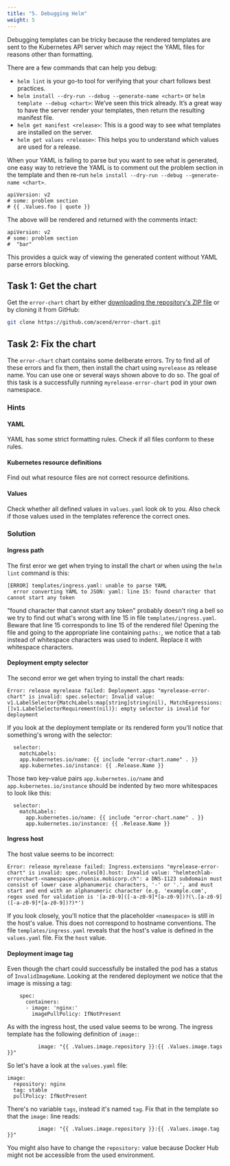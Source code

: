 ```yaml
---
title: "5. Debugging Helm"
weight: 5
---
```


Debugging templates can be tricky because the rendered templates are sent to the Kubernetes API server which may reject the YAML files for reasons other than formatting.

There are a few commands that can help you debug:

* `helm lint` is your go-to tool for verifying that your chart follows best practices.
* `helm install --dry-run --debug --generate-name <chart>` or `helm template --debug <chart>`: We’ve seen this trick already. It’s a great way to have the server render your templates, then return the resulting manifest file.
* `helm get manifest <release>`: This is a good way to see what templates are installed on the server.
* `helm get values <release>`: This helps you to understand which values are used for a release.

When your YAML is failing to parse but you want to see what is generated, one easy way to retrieve the YAML is to comment out the problem section in the template and then re-run `helm install --dry-run --debug --generate-name <chart>`.

```
apiVersion: v2
# some: problem section
# {{ .Values.foo | quote }}
```

The above will be rendered and returned with the comments intact:

```
apiVersion: v2
# some: problem section
#  "bar"
```

This provides a quick way of viewing the generated content without YAML parse errors blocking.


## Task 1: Get the chart

Get the `error-chart` chart by either [downloading the repository's ZIP file](https://github.com/acend/error-chart/archive/main.zip) or by cloning it from GitHub:

```bash
git clone https://github.com/acend/error-chart.git
```


## Task 2: Fix the chart

The `error-chart` chart contains some deliberate errors. Try to find all of these errors and fix them, then install the chart using `myrelease` as release name. You can use one or several ways shown above to do so.
The goal of this task is a successfully running `myrelease-error-chart` pod in your own namespace.


### Hints


#### YAML

YAML has some strict formatting rules. Check if all files conform to these rules.


#### Kubernetes resource definitions

Find out what resource files are not correct resource definitions.


#### Values

Check whether all defined values in `values.yaml` look ok to you. Also check if those values used in the templates reference the correct ones.


### Solution


#### Ingress path

The first error we get when trying to install the chart or when using the `helm lint` command is this:

```
[ERROR] templates/ingress.yaml: unable to parse YAML
  error converting YAML to JSON: yaml: line 15: found character that cannot start any token
```

"found character that cannot start any token" probably doesn't ring a bell so we try to find out what's wrong with line 15 in file `templates/ingress.yaml`. Beware that line 15 corresponds to line 15 of the rendered file! Opening the file and going to the appropriate line containing `paths:`, we notice that a tab instead of whitespace characters was used to indent. Replace it with whitespace characters.


#### Deployment empty selector

The second error we get when trying to install the chart reads:

```
Error: release myrelease failed: Deployment.apps "myrelease-error-chart" is invalid: spec.selector: Invalid value: v1.LabelSelector{MatchLabels:map[string]string(nil), MatchExpressions:[]v1.LabelSelectorRequirement(nil)}: empty selector is invalid for deployment
```

If you look at the deployment template or its rendered form you'll notice that something's wrong with the selector:

```
  selector:
    matchLabels:
    app.kubernetes.io/name: {{ include "error-chart.name" . }}
    app.kubernetes.io/instance: {{ .Release.Name }}
```

Those two key-value pairs `app.kubernetes.io/name` and `app.kubernetes.io/instance` should be indented by two more whitespaces to look like this:

```
  selector:
    matchLabels:
      app.kubernetes.io/name: {{ include "error-chart.name" . }}
      app.kubernetes.io/instance: {{ .Release.Name }}
```


#### Ingress host

The host value seems to be incorrect:

```
Error: release myrelease failed: Ingress.extensions "myrelease-error-chart" is invalid: spec.rules[0].host: Invalid value: "helmtechlab-errorchart-<namespace>.phoenix.mobicorp.ch": a DNS-1123 subdomain must consist of lower case alphanumeric characters, '-' or '.', and must start and end with an alphanumeric character (e.g. 'example.com', regex used for validation is '[a-z0-9]([-a-z0-9]*[a-z0-9])?(\.[a-z0-9]([-a-z0-9]*[a-z0-9])?)*')
```

If you look closely, you'll notice that the placeholder `<namespace>` is still in the host's value. This does not correspond to hostname conventions. The file `templates/ingress.yaml` reveals that the host's value is defined in the `values.yaml` file. Fix the `host` value.


#### Deployment image tag

Even though the chart could successfully be installed the pod has a status of `InvalidImageName`. Looking at the rendered deployment we notice that the image is missing a tag:

```
    spec:
      containers:
      - image: 'nginx:'
        imagePullPolicy: IfNotPresent
```

As with the ingress host, the used value seems to be wrong. The ingress template has the following definition of `image:`:

```
          image: "{{ .Values.image.repository }}:{{ .Values.image.tags }}"
```

So let's have a look at the `values.yaml` file:

```
image:
  repository: nginx
  tag: stable
  pullPolicy: IfNotPresent
```

There's no variable `tags`, instead it's named `tag`. Fix that in the template so that the `image:` line reads:

```
          image: "{{ .Values.image.repository }}:{{ .Values.image.tag }}"
```

You might also have to change the `repository:` value because Docker Hub might not be accessible from the used environment.
